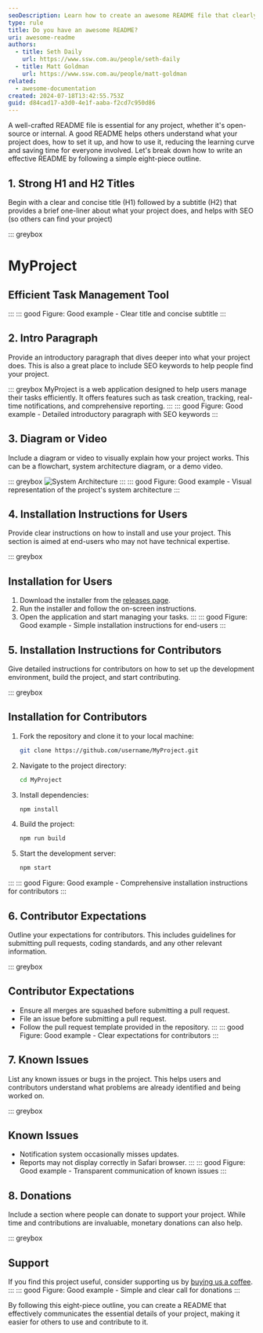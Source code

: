 ```yaml
---
seoDescription: Learn how to create an awesome README file that clearly communicates your project's purpose, setup instructions, and usage guidelines.
type: rule
title: Do you have an awesome README?
uri: awesome-readme
authors:
  - title: Seth Daily
    url: https://www.ssw.com.au/people/seth-daily
  - title: Matt Goldman
    url: https://www.ssw.com.au/people/matt-goldman
related:
  - awesome-documentation
created: 2024-07-18T13:42:55.753Z
guid: d84cad17-a3d0-4e1f-aaba-f2cd7c950d86
---
```


A well-crafted README file is essential for any project, whether it's open-source or internal. A good README helps others understand what your project does, how to set it up, and how to use it, reducing the learning curve and saving time for everyone involved. Let's break down how to write an effective README by following a simple eight-piece outline.

<!--endintro-->

## 1. Strong H1 and H2 Titles

Begin with a clear and concise title (H1) followed by a subtitle (H2) that provides a brief one-liner about what your project does, and helps with SEO (so others can find your project)

::: greybox

# MyProject

## Efficient Task Management Tool

:::
::: good
Figure: Good example - Clear title and concise subtitle
:::

## 2. Intro Paragraph

Provide an introductory paragraph that dives deeper into what your project does. This is also a great place to include SEO keywords to help people find your project.

::: greybox
MyProject is a web application designed to help users manage their tasks efficiently. It offers features such as task creation, tracking, real-time notifications, and comprehensive reporting.
:::
::: good
Figure: Good example - Detailed introductory paragraph with SEO keywords
:::

## 3. Diagram or Video

Include a diagram or video to visually explain how your project works. This can be a flowchart, system architecture diagram, or a demo video.

::: greybox
![System Architecture](architecture-diagram.png)
:::
::: good
Figure: Good example - Visual representation of the project's system architecture
:::

## 4. Installation Instructions for Users

Provide clear instructions on how to install and use your project. This section is aimed at end-users who may not have technical expertise.

::: greybox

## Installation for Users

1. Download the installer from the [releases page](releases).
2. Run the installer and follow the on-screen instructions.
3. Open the application and start managing your tasks.
:::
::: good
Figure: Good example - Simple installation instructions for end-users
:::

## 5. Installation Instructions for Contributors

Give detailed instructions for contributors on how to set up the development environment, build the project, and start contributing.

::: greybox

## Installation for Contributors

1. Fork the repository and clone it to your local machine:

   ```bash
   git clone https://github.com/username/MyProject.git
   ```

2. Navigate to the project directory:

   ```bash
   cd MyProject
   ```

3. Install dependencies:

   ```bash
   npm install
   ```

4. Build the project:

   ```bash
   npm run build
   ```

5. Start the development server:

   ```bash
   npm start
   ```

:::
::: good
Figure: Good example - Comprehensive installation instructions for contributors
:::

## 6. Contributor Expectations

Outline your expectations for contributors. This includes guidelines for submitting pull requests, coding standards, and any other relevant information.

::: greybox

## Contributor Expectations

* Ensure all merges are squashed before submitting a pull request.
* File an issue before submitting a pull request.
* Follow the pull request template provided in the repository.
:::
::: good
Figure: Good example - Clear expectations for contributors
:::

## 7. Known Issues

List any known issues or bugs in the project. This helps users and contributors understand what problems are already identified and being worked on.

::: greybox

## Known Issues

* Notification system occasionally misses updates.
* Reports may not display correctly in Safari browser.
:::
::: good
Figure: Good example - Transparent communication of known issues
:::

## 8. Donations

Include a section where people can donate to support your project. While time and contributions are invaluable, monetary donations can also help.

::: greybox

## Support

If you find this project useful, consider supporting us by [buying us a coffee](https://www.buymeacoffee.com/username).
:::
::: good
Figure: Good example - Simple and clear call for donations
:::

By following this eight-piece outline, you can create a README that effectively communicates the essential details of your project, making it easier for others to use and contribute to it.
